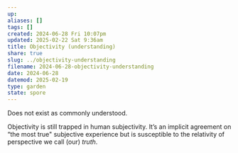 ```yaml
---
up: 
aliases: []
tags: []
created: 2024-06-28 Fri 10:07pm
updated: 2025-02-22 Sat 9:36am
title: Objectivity (understanding)
share: true
slug: ../objectivity-understanding
filename: 2024-06-28-objectivity-understanding
date: 2024-06-28
datemod: 2025-02-19
type: garden
state: spore
---
```


Does not exist as commonly understood.

Objectivity is still trapped in human subjectivity. It’s an implicit agreement on “the most true" subjective experience but is susceptible to the relativity of perspective we call (our) *truth*.